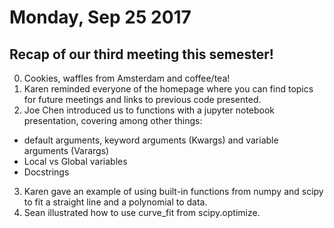 # Monday, Sep 25 2017

## Recap of our third meeting this semester!
0. Cookies, waffles from Amsterdam and coffee/tea!
1. Karen reminded everyone of the homepage where you can find topics for future meetings and links to previous code presented.
2. Joe Chen introduced us to functions with a jupyter notebook presentation, covering among other things:
  - default arguments, keyword arguments (Kwargs) and variable arguments (Varargs)
  - Local vs Global variables
  - Docstrings
3. Karen gave an example of using built-in functions from numpy and scipy to fit a straight line and a polynomial to data.
4. Sean illustrated how to use curve_fit from scipy.optimize.
